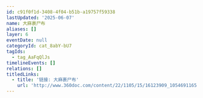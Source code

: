 ```yaml
---
id: c91f0f1d-3408-4f04-b51b-a19757f59338
lastUpdated: '2025-06-07'
name: 大麻裹尸布
aliases: []
layer: 6
eventDate: null
categoryId: cat_8abY-bU7
tagIds:
  - tag_AaFqQlJs
timelineEvents: []
relations: []
titledLinks:
  - title: '链接: 大麻裹尸布'
    url: 'http://www.360doc.com/content/22/1105/15/16123909_1054691165.shtml'
---
```


